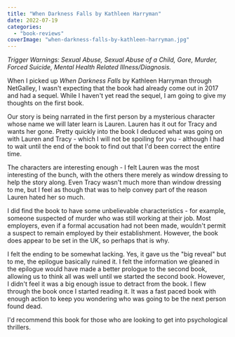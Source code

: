 ```yaml
---
title: "When Darkness Falls by Kathleen Harryman"
date: 2022-07-19
categories: 
  - "book-reviews"
coverImage: "when-darkness-falls-by-kathleen-harryman.jpg"
---
```


_Trigger Warnings: Sexual Abuse, Sexual Abuse of a Child, Gore, Murder, Forced Suicide, Mental Health Related Illness/Diagnosis._

When I picked up _When Darkness Falls_ by Kathleen Harryman through NetGalley, I wasn't expecting that the book had already come out in 2017 and had a sequel. While I haven't yet read the sequel, I am going to give my thoughts on the first book.

Our story is being narrated in the first person by a mysterious character whose name we will later learn is Lauren. Lauren has it out for Tracy and wants her gone. Pretty quickly into the book I deduced what was going on with Lauren and Tracy - which I will not be spoiling for you - although I had to wait until the end of the book to find out that I'd been correct the entire time.

The characters are interesting enough - I felt Lauren was the most interesting of the bunch, with the others there merely as window dressing to help the story along. Even Tracy wasn't much more than window dressing to me, but I feel as though that was to help convey part of the reason Lauren hated her so much.

I did find the book to have some unbelievable characteristics - for example, someone suspected of murder who was still working at their job. Most employers, even if a formal accusation had not been made, wouldn't permit a suspect to remain employed by their establishment. However, the book does appear to be set in the UK, so perhaps that is why.

I felt the ending to be somewhat lacking. Yes, it gave us the "big reveal" but to me, the epilogue basically ruined it. I felt the information we gleaned in the epilogue would have made a better prologue to the second book, allowing us to think all was well until we started the second book. However, I didn't feel it was a big enough issue to detract from the book. I flew through the book once I started reading it. It was a fast paced book with enough action to keep you wondering who was going to be the next person found dead.

I'd recommend this book for those who are looking to get into psychological thrillers.
